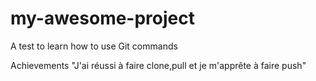 # my-awesome-project
A test to learn how to use Git commands

Achievements 
"J'ai réussi à faire clone,pull et je m'apprête à faire push"